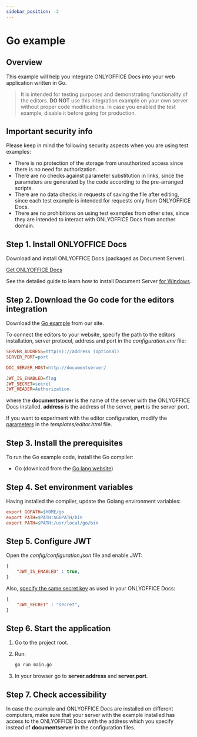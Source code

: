 ```yaml
---
sidebar_position: -2
---
```


# Go example

## Overview

This example will help you integrate ONLYOFFICE Docs into your web application written in Go.

> It is intended for testing purposes and demonstrating functionality of the editors. **DO NOT** use this integration example on your own server without proper code modifications. In case you enabled the test example, disable it before going for production.

## Important security info

Please keep in mind the following security aspects when you are using test examples:

- There is no protection of the storage from unauthorized access since there is no need for authorization.
- There are no checks against parameter substitution in links, since the parameters are generated by the code according to the pre-arranged scripts.
- There are no data checks in requests of saving the file after editing, since each test example is intended for requests only from ONLYOFFICE Docs.
- There are no prohibitions on using test examples from other sites, since they are intended to interact with ONLYOFFICE Docs from another domain.

## Step 1. Install ONLYOFFICE Docs

Download and install ONLYOFFICE Docs (packaged as Document Server).

[Get ONLYOFFICE Docs](https://www.onlyoffice.com/download-docs.aspx?from=api#docs-developer)

See the detailed guide to learn how to install Document Server [for Windows](https://helpcenter.onlyoffice.com/installation/docs-developer-install-windows.aspx).

## Step 2. Download the Go code for the editors integration

Download the [Go example](https://api.onlyoffice.com/editors/demopreview) from our site.

To connect the editors to your website, specify the path to the editors installation, server protocol, address and port  in the *configuration.env* file:

``` ini
SERVER_ADDRESS=http(s)://address (optional)
SERVER_PORT=port

DOC_SERVER_HOST=http://documentserver/

JWT_IS_ENABLED=flag
JWT_SECRET=secret
JWT_HEADER=Authorization
```

where the **documentserver** is the name of the server with the ONLYOFFICE Docs installed.
**address** is the address of the server, **port** is the server port.

If you want to experiment with the editor configuration, modify the [parameters](https://api.onlyoffice.com/editors/advanced) in the *templates/editor.html* file.

## Step 3. Install the prerequisites
To run the Go example code, install the Go compiler:

* Go (download from the [Go lang website](https://golang.org/))

## Step 4. Set environment variables

Having installed the compiler, update the Golang environment variables:

``` ini
export GOPATH=$HOME/go
export PATH=$PATH:$GOPATH/bin
export PATH=$PATH:/usr/local/go/bin
```

## Step 5. Configure JWT 

Open the *config/configuration.json* file and enable JWT:

``` json
{
    "JWT_IS_ENABLED" : true,
}
```

Also, [specify the same secret key](https://helpcenter.onlyoffice.com/installation/docs-configure-jwt.aspx) as used in your ONLYOFFICE Docs: 

``` json
{
    "JWT_SECRET" : "secret",
}
```

## Step 6. Start the application

1. Go to the project root.
2. Run:

    ``` sh 
    go run main.go
    ```

3. In your browser go to **server.address** and **server.port**.

## Step 7. Check accessibility

In case the example and ONLYOFFICE Docs are installed on different computers, make sure that your server with the example installed has access to the ONLYOFFICE Docs with the address which you specify instead of **documentserver** in the configuration files.
